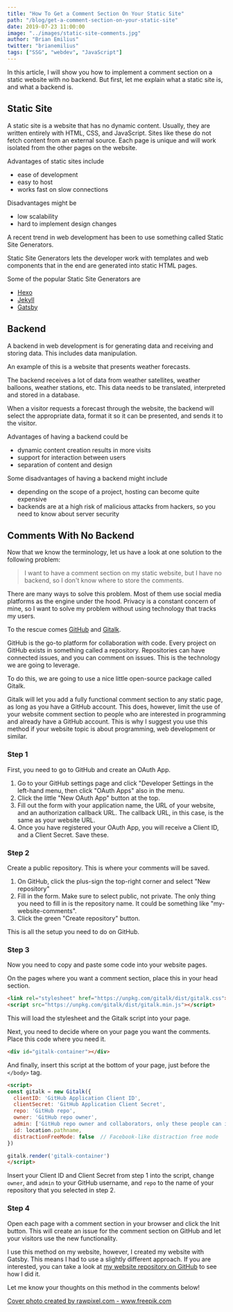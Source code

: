 ```yaml
---
title: "How To Get a Comment Section On Your Static Site"
path: "/blog/get-a-comment-section-on-your-static-site"
date: 2019-07-23 11:00:00
image: "../images/static-site-comments.jpg"
author: "Brian Emilius"
twitter: "brianemilius"
tags: ["SSG", "webdev", "JavaScript"]
---
```

In this article, I will show you how to implement a comment section on a static website with no backend. But first, let me explain what a static site is, and what a backend is.

## Static Site
A static site is a website that has no dynamic content. Usually, they are written entirely with HTML, CSS, and JavaScript. Sites like these do not fetch content from an external source. Each page is unique and will work isolated from the other pages on the website.

Advantages of static sites include
* ease of development
* easy to host
* works fast on slow connections

Disadvantages might be
* low scalability
* hard to implement design changes

A recent trend in web development has been to use something called Static Site Generators.

Static Site Generators lets the developer work with templates and web components that in the end are generated into static HTML pages.

Some of the popular Static Site Generators are
* [Hexo](https://hexo.io/)
* [Jekyll](https://jekyllrb.com/)
* [Gatsby](https://www.gatsbyjs.org/)

## Backend
A backend in web development is for generating data and receiving and storing data. This includes data manipulation.

An example of this is a website that presents weather forecasts.

The backend receives a lot of data from weather satellites, weather balloons, weather stations, etc. This data needs to be translated, interpreted and stored in a database.

When a visitor requests a forecast through the website, the backend will select the appropriate data, format it so it can be presented, and sends it to the visitor.

Advantages of having a backend could be
* dynamic content creation results in more visits
* support for interaction between users
* separation of content and design

Some disadvantages of having a backend might include
* depending on the scope of a project, hosting can become quite expensive
* backends are at a high risk of malicious attacks from hackers, so you need to know about server security

## Comments With No Backend
Now that we know the terminology, let us have a look at one solution to the following problem:

> I want to have a comment section on my static website, but I have no backend, so I don't know where to store the comments.

There are many ways to solve this problem. Most of them use social media platforms as the engine under the hood. Privacy is a constant concern of mine, so I want to solve my problem without using technology that tracks my users.

To the rescue comes [GitHub](https://github.com) and [Gitalk](https://github.com/gitalk/gitalk/).

GitHub is the go-to platform for collaboration with code. Every project on GitHub exists in something called a repository. Repositories can have connected issues, and you can comment on issues. This is the technology we are going to leverage.

To do this, we are going to use a nice little open-source package called Gitalk.

Gitalk will let you add a fully functional comment section to any static page, as long as you have a GitHub account. This does, however, limit the use of your website comment section to people who are interested in programming and already have a GitHub account. This is why I suggest you use this method if your website topic is about programming, web development or similar.

### Step 1
First, you need to go to GitHub and create an OAuth App.

1. Go to your GitHub settings page and click "Developer Settings in the left-hand menu, then click "OAuth Apps" also in the menu.
2. Click the little "New OAuth App" button at the top.
3. Fill out the form with your application name, the URL of your website, and an authorization callback URL. The callback URL, in this case, is the same as your website URL.
4. Once you have registered your OAuth App, you will receive a Client ID, and a Client Secret. Save these.

### Step 2
Create a public repository. This is where your comments will be saved.

1. On GitHub, click the plus-sign the top-right corner and select "New repository"
2. Fill in the form. Make sure to select public, not private. The only thing you need to fill in is the repository name. It could be something like "my-website-comments".
3. Click the green "Create repository" button.

This is all the setup you need to do on GitHub.

### Step 3
Now you need to copy and paste some code into your website pages.

On the pages where you want a comment section, place this in your head section.

```html
<link rel="stylesheet" href="https://unpkg.com/gitalk/dist/gitalk.css">
<script src="https://unpkg.com/gitalk/dist/gitalk.min.js"></script>
```

This will load the stylesheet and the Gitalk script into your page.

Next, you need to decide where on your page you want the comments. Place this code where you need it.

```html
<div id="gitalk-container"></div>
```

And finally, insert this script at the bottom of your page, just before the `</body>` tag.

```html
<script>
const gitalk = new Gitalk({
  clientID: 'GitHub Application Client ID',
  clientSecret: 'GitHub Application Client Secret',
  repo: 'GitHub repo',
  owner: 'GitHub repo owner',
  admin: ['GitHub repo owner and collaborators, only these people can initialize github issues'],
  id: location.pathname,
  distractionFreeMode: false  // Facebook-like distraction free mode
})

gitalk.render('gitalk-container')
</script>
```

Insert your Client ID and Client Secret from step 1 into the script, change `owner`, and `admin` to your GitHub username, and `repo` to the name of your repository that you selected in step 2.

### Step 4
Open each page with a comment section in your browser and click the Init button. This will create an issue for the comment section on GitHub and let your visitors use the new functionality.

I use this method on my website, however, I created my website with Gatsby. This means I had to use a slightly different approach. If you are interested, you can take a look at [my website repository on GitHub](https://github.com/BrianEmilius/my-personal-website) to see how I did it.

Let me know your thoughts on this method in the comments below!

<a href="https://www.freepik.com/free-photos-vectors/heart">Cover photo created by rawpixel.com - www.freepik.com</a>